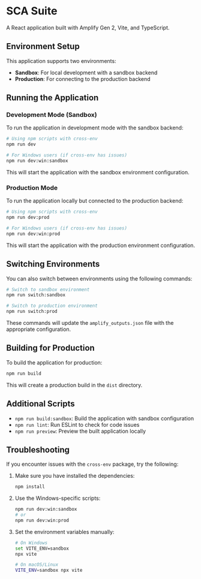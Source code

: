 # SCA Suite

A React application built with Amplify Gen 2, Vite, and TypeScript.

## Environment Setup

This application supports two environments:

- **Sandbox**: For local development with a sandbox backend
- **Production**: For connecting to the production backend

## Running the Application

### Development Mode (Sandbox)

To run the application in development mode with the sandbox backend:

```bash
# Using npm scripts with cross-env
npm run dev

# For Windows users (if cross-env has issues)
npm run dev:win:sandbox
```

This will start the application with the sandbox environment configuration.

### Production Mode

To run the application locally but connected to the production backend:

```bash
# Using npm scripts with cross-env
npm run dev:prod

# For Windows users (if cross-env has issues)
npm run dev:win:prod
```

This will start the application with the production environment configuration.

## Switching Environments

You can also switch between environments using the following commands:

```bash
# Switch to sandbox environment
npm run switch:sandbox

# Switch to production environment
npm run switch:prod
```

These commands will update the `amplify_outputs.json` file with the appropriate configuration.

## Building for Production

To build the application for production:

```bash
npm run build
```

This will create a production build in the `dist` directory.

## Additional Scripts

- `npm run build:sandbox`: Build the application with sandbox configuration
- `npm run lint`: Run ESLint to check for code issues
- `npm run preview`: Preview the built application locally

## Troubleshooting

If you encounter issues with the `cross-env` package, try the following:

1. Make sure you have installed the dependencies:
   ```bash
   npm install
   ```

2. Use the Windows-specific scripts:
   ```bash
   npm run dev:win:sandbox
   # or
   npm run dev:win:prod
   ```

3. Set the environment variables manually:
   ```bash
   # On Windows
   set VITE_ENV=sandbox
   npx vite
   
   # On macOS/Linux
   VITE_ENV=sandbox npx vite
   ```